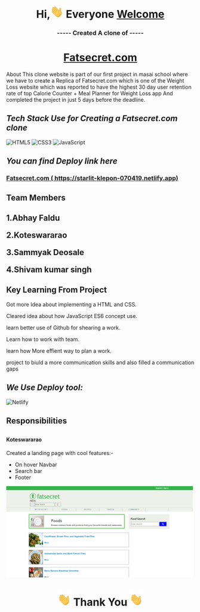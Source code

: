 
<h1 align="center"> Hi,<img style="width: 35px;" src="https://raw.githubusercontent.com/ABSphreak/ABSphreak/master/gifs/Hi.gif" alt=""> Everyone <a href="https://comfy-semolina-1501da.netlify.app/" target="_blank"> Welcome </a></h1>
<h3 align="center" >-----  Created A clone of  -----</h3>
<h1 align="center"><a href="https://comfy-semolina-1501da.netlify.app/" target="_blank"> Fatsecret.com</a></h1>

<p>
About
This clone website is part of our first project in masai school where we have to create a Replica of Fatsecret.com which is one of the Weight Loss website which was reported to have the highest 30 day user retention rate of top Calorie Counter + Meal Planner for Weight Loss app And completed the project in just 5 days before the deadline.
</p>

<h2 align="left"><i>Tech Stack Use for Creating a Fatsecret.com clone</i></h2>
<div align="left">
<img alt="HTML5" src="https://img.shields.io/badge/html5-%23E34F26.svg?style=for-the-badge&logo=html5&logoColor=white"/>
<img alt="CSS3" src="https://img.shields.io/badge/css3-%231572B6.svg?style=for-the-badge&logo=css3&logoColor=white"/> 
<img alt="JavaScript" src="https://img.shields.io/badge/javascript-%23323330.svg?style=for-the-badge&logo=javascript&logoColor=%23F7DF1E"/>
</div>

<h2 align="left"><i>You can find Deploy link here</i></h2>
<h3 align="left"><a href="https://starlit-klepon-070419.netlify.app/" target="_blank"> Fatsecret.com ( https://starlit-klepon-070419.netlify.app)</a></h3>


<h2>Team Members<h2>
<p>1.Abhay Faldu </p>
<p>2.Koteswararao </p>
<p>3.Sammyak Deosale</p>
<p>4.Shivam kumar singh </p>


<h2>Key Learning From Project</h2>
<p>Got more Idea about implementing a HTML and CSS.</p>
<p>Cleared idea about how JavaScript ES6 concept use.</p>
<p>learn better use of Github for shearing a work.</p>
<p>Learn how to work with team.</p>
<p>learn how More effient way to plan a work.</p>
<p>project to biuld a more communication skills and also filled a communication gaps</p>

<h2 align="left"><i> We Use Deploy tool:</i></h2>
<div align="left">
  <img alt="Netlify" src="https://img.shields.io/badge/Netlify-00C7B7?style=for-the-badge&logo=netlify&logoColor=white"/>
</div>
<h2>Responsibilities<h2>
<h4> Koteswararao </h4>
  <p> Created a landing page with cool features:-</p>
      <ul>
        <li>On hover Navbar</li>
        <li>Search bar</li>
        <li>Footer</li>
      </ul>
      <img src="./Images/1.png"/>
      

 <div style="display: grid; grid-template-columns: repeat(2,1fr); " >
  <img style="width: 200px;" src="./readMdImages/signup1.png" alt="">
  <img style="width: 200px;" src="./readMdImages/signup2.png" alt="">
  <img style="width: 200px;" src="./readMdImages/signup3.png" alt="">
  <img style="width: 200px;" src="./readMdImages/signup4.png" alt="">
 </div>


  
<h1 align="center"> <img style="width: 35px;" src="https://raw.githubusercontent.com/ABSphreak/ABSphreak/master/gifs/Hi.gif" alt=""> Thank You <img style="width: 35px;" src="https://raw.githubusercontent.com/ABSphreak/ABSphreak/master/gifs/Hi.gif" alt=""> <a href="https://reliable-llama-c038f5.netlify.app/" target="_blank"> </a></h1>
